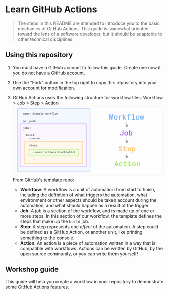 # Learn GitHub Actions

> The steps in this README are intended to introduce you to the basic mechanics of GitHub Actions.
> This guide is somewhat oriented toward the lens of a software developer, but it should be adaptable to other technical disciplines.

## Using this repository

1. You must have a GitHub account to follow this guide. Create one now if you do not have a GitHub account.
2. Use the "Fork" button in the top right to copy this repository into your own account for modification.
2. GitHub Actions uses the following structure for workflow files: Workflow > Job > Step > Action
![GitHub Actions file structure](./assets/github-actions-file-structure.png)
From [GitHub's template repo](https://github.com/skills/continuous-integration):

   - **Workflow**: A workflow is a unit of automation from start to finish, including the definition of what triggers the automation, what environment or other aspects should be taken account during the automation, and what should happen as a result of the trigger.
   - **Job**: A job is a section of the workflow, and is made up of one or more steps. In this section of our workflow, the template defines the steps that make up the `build` job.
   - **Step**: A step represents one _effect_ of the automation. A step could be defined as a GitHub Action, or another unit, like printing something to the console.
   - **Action**: An action is a piece of automation written in a way that is compatible with workflows. Actions can be written by GitHub, by the open source community, or you can write them yourself!

## Workshop guide

This guide will help you create a workflow in your repository to demonstrate some GitHub Actions features.
